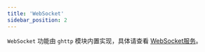```yaml
---
title: 'WebSocket'
sidebar_position: 2
---
```


`WebSocket` 功能由 `ghttp` 模块内置实现，具体请查看 [WebSocket服务](output/goframe-v2.0-md/WEB服务开发/高级特性/WebSocket服务)。